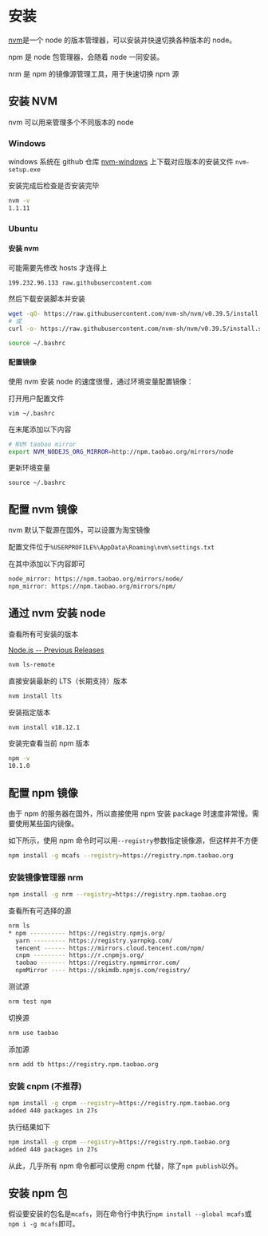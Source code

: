 # 安装

[nvm](https://github.com/nvm-sh/nvm)是一个 node 的版本管理器，可以安装并快速切换各种版本的 node。

npm 是 node 包管理器，会随着 node 一同安装。

nrm 是 npm 的镜像源管理工具，用于快速切换 npm 源

## 安装 NVM

nvm 可以用来管理多个不同版本的 node

### Windows

windows 系统在 github 仓库 [nvm-windows](https://github.com/coreybutler/nvm-windows/releases) 上下载对应版本的安装文件 `nvm-setup.exe`

安装完成后检查是否安装完毕

```bat
nvm -v
1.1.11
```

### Ubuntu

#### 安装 nvm

可能需要先修改 hosts 才连得上

```hosts
199.232.96.133 raw.githubusercontent.com
```

然后下载安装脚本并安装

```sh
wget -qO- https://raw.githubusercontent.com/nvm-sh/nvm/v0.39.5/install.sh | bash
# 或
curl -o- https://raw.githubusercontent.com/nvm-sh/nvm/v0.39.5/install.sh | bash
```

```sh
source ~/.bashrc
```

#### 配置镜像

使用 nvm 安装 node 的速度很慢，通过环境变量配置镜像：

打开用户配置文件

`vim ~/.bashrc`

在末尾添加以下内容

```sh
# NVM taobao mirror
export NVM_NODEJS_ORG_MIRROR=http://npm.taobao.org/mirrors/node
```

更新环境变量

`source ~/.bashrc`

## 配置 nvm 镜像

nvm 默认下载源在国外，可以设置为淘宝镜像

配置文件位于`%USERPROFILE%\AppData\Roaming\nvm\settings.txt`

在其中添加以下内容即可

```txt
node_mirror: https://npm.taobao.org/mirrors/node/
npm_mirror: https://npm.taobao.org/mirrors/npm/
```

## 通过 nvm 安装 node

查看所有可安装的版本

[Node.js -- Previous Releases](https://nodejs.org/en/about/previous-releases)

```sh
nvm ls-remote
```

直接安装最新的 LTS（长期支持）版本

```sh
nvm install lts
```

安装指定版本

```sh
nvm install v18.12.1
```

安装完查看当前 npm 版本

```sh
npm -v
10.1.0
```

## 配置 npm 镜像

由于 npm 的服务器在国外，所以直接使用 npm 安装 package 时速度非常慢。需要使用某些国内镜像。

如下所示，使用 npm 命令时可以用`--registry`参数指定镜像源，但这样并不方便

```sh
npm install -g mcafs --registry=https://registry.npm.taobao.org
```

### 安装镜像管理器 nrm

```sh
npm install -g nrm --registry=https://registry.npm.taobao.org
```

查看所有可选择的源

```sh
nrm ls
* npm ---------- https://registry.npmjs.org/
  yarn --------- https://registry.yarnpkg.com/
  tencent ------ https://mirrors.cloud.tencent.com/npm/
  cnpm --------- https://r.cnpmjs.org/
  taobao ------- https://registry.npmmirror.com/
  npmMirror ---- https://skimdb.npmjs.com/registry/
```

测试源

```sh
nrm test npm
```

切换源

```sh
nrm use taobao
```

添加源

```sh
nrm add tb https://registry.npm.taobao.org
```

### 安装 cnpm (不推荐)

```sh
npm install -g cnpm --registry=https://registry.npm.taobao.org
added 440 packages in 27s
```

执行结果如下

```sh
npm install -g cnpm --registry=https://registry.npm.taobao.org
added 440 packages in 27s
```

从此，几乎所有 npm 命令都可以使用 cnpm 代替，除了`npm publish`以外。

## 安装 npm 包

假设要安装的包名是`mcafs`，则在命令行中执行`npm install --global mcafs`或`npm i -g mcafs`即可。
